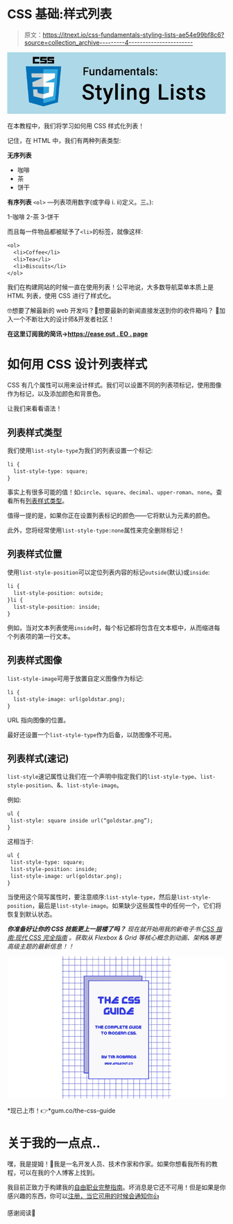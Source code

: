 # CSS 基础:样式列表

> 原文：<https://itnext.io/css-fundamentals-styling-lists-ae54e99bf8c6?source=collection_archive---------4----------------------->

![](img/a0d40dd91c2f100c98972be3a5624e30.png)

在本教程中，我们将学习如何用 CSS 样式化列表！

记住，在 HTML 中，我们有两种列表类型:

**无序列表**

*   咖啡
*   茶
*   饼干

**有序列表** `<ol>` —列表项用数字(或字母 i. ii)定义。三。):

1-咖啡
2-茶
3-饼干

而且每一件物品都被赋予了`<li>`的标签，就像这样:

```
<ol>
  <li>Coffee</li>
  <li>Tea</li>
  <li>Biscuits</li>
</ol>
```

我们在构建网站的时候一直在使用列表！公平地说，大多数导航菜单本质上是 HTML 列表，使用 CSS 进行了样式化。

🤓想要了解最新的 web 开发吗？🚀想要最新的新闻直接发送到你的收件箱吗？
🎉加入一个不断壮大的设计师&开发者社区！

**在这里订阅我的简讯→**[**https://ease out . EO . page**](https://easeout.eo.page/)

# 如何用 CSS 设计列表样式

CSS 有几个属性可以用来设计样式。我们可以设置不同的列表项标记，使用图像作为标记，以及添加颜色和背景色。

让我们来看看语法！

## 列表样式类型

我们使用`list-style-type`为我们的列表设置一个标记:

```
li {
  list-style-type: square;
}
```

事实上有很多可能的值！如`circle`、`square`、`decimal`、`upper-roman`、`none`。查看所有[列表样式类型](https://developer.mozilla.org/en-US/docs/Web/CSS/list-style-type)。

值得一提的是，如果你正在设置列表标记的颜色——它将默认为元素的颜色。

此外，您将经常使用`list-style-type:none`属性来完全删除标记！

## 列表样式位置

使用`list-style-position`可以定位列表内容的标记`outside`(默认)或`inside`:

```
li {
  list-style-position: outside;
}li {
  list-style-position: inside;
}
```

例如，当对文本列表使用`inside`时，每个标记都将包含在文本框中，从而缩进每个列表项的第一行文本。

## 列表样式图像

`list-style-image`可用于放置自定义图像作为标记:

```
li {
  list-style-image: url(goldstar.png);
}
```

URL 指向图像的位置。

最好还设置一个`list-style-type`作为后备，以防图像不可用。

## 列表样式(速记)

`list-style`速记属性让我们在一个声明中指定我们的`list-style-type`、`list-style-position`、&、`list-style-image`。

例如:

```
ul {
 list-style: square inside url(“goldstar.png”);
}
```

这相当于:

```
ul {
 list-style-type: square;
 list-style-position: inside;
 list-style-image: url(goldstar.png);
}
```

当使用这个简写属性时，要注意顺序:`list-style-type`，然后是`list-style-position`，最后是`list-style-image`。如果缺少这些属性中的任何一个，它们将恢复到默认状态。

***你准备好让你的 CSS 技能更上一层楼了吗？*** *现在就开始用我的新电子书:*[*CSS 指南:现代 CSS 完全指南*](https://gum.co/the-css-guide) *。获取从 Flexbox & Grid 等核心概念到动画、架构&等更高级主题的最新信息！！*

![](img/d3e2ee6adb6ffa2c189049cea5937e93.png)

*现已上市！👉*gum.co/the-css-guide

# 关于我的一点点..

嘿，我是提姆！👋我是一名开发人员、技术作家和作家。如果你想看我所有的教程，可以在我的个人博客上找到。

我目前正致力于构建我的[自由职业完整指南](http://www.easeout.co/freelance)。坏消息是它还不可用！但是如果是你感兴趣的东西，你可以[注册，当它可用的时候会通知你👍](https://easeout.eo.page/news)

感谢阅读🎉